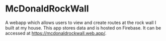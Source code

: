 # McDonaldRockWall
A webapp which allows users to view and create routes at the rock wall I built at my house. This app stores data and is hosted on Firebase. It can be accessed at https://mcdonaldrockwall.web.app/. 
